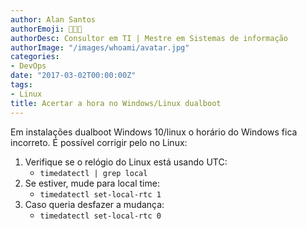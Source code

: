 ```yaml
---
author: Alan Santos
authorEmoji: 👨🏻‍💻
authorDesc: Consultor em TI | Mestre em Sistemas de informação
authorImage: "/images/whoami/avatar.jpg"
categories:
- DevOps
date: "2017-03-02T00:00:00Z"
tags:
- Linux
title: Acertar a hora no Windows/Linux dualboot
---
```


Em instalações dualboot Windows 10/linux o horário do Windows fica incorreto.
É possível corrigir pelo no Linux:

1. Verifique se o relógio do Linux está usando UTC:
    - `timedatectl | grep local`
2. Se estiver, mude para local time:
    - `timedatectl set-local-rtc 1`
3. Caso queria desfazer a mudança:
    - `timedatectl set-local-rtc 0`
